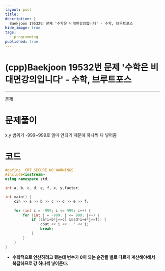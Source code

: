 ```yaml
---
layout: post
title: 
description: |
  Baekjoon 19532번 문제 '수학은 비대면강의입니다' - 수학, 브루트포스
hide_image: true
tags:
  - programming
published: true
---
```


# (cpp)Baekjoon 19532번 문제 '수학은 비대면강의입니다' - 수학, 브루트포스

* * *
[문제](https://www.acmicpc.net/problem/19532)   
   
# 문제풀이
x,y 범위가 -999~999로 얼마 안되기 때문에 하나씩 다 넣어줌 

# 코드
```cpp
#define _CRT_SECURE_NO_WARNINGS
#include<iostream>
using namespace std;

int a, b, c, d, e, f, x, y,factor;

int main() {
	cin >> a >> b >> c >> d >> e >> f;
	
	for (int i = -999; i <= 999; i++) {
		for (int j = -999; j <= 999; j++) {
			if ((a*i+b*j==c) &&(d*i+e*j==f)) {
				cout << i << ' ' << j;
				break;
			}
		}
	}
}
```
* **수학적으로 연산하려고 했는데 변수가 0이 되는 순간들 별로 다르게 계산해야해서 복잡하므로 걍 하나씩 넣어준다.**
